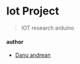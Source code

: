 # Iot Project
> IOT research arduino <br>

#### author
- <a href=https://me-danuandrean.github.io>Danu andrean</a>
